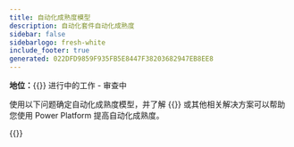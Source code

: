 ```yaml
---
title: 自动化成熟度模型
description: 自动化套件自动化成熟度
sidebar: false
sidebarlogo: fresh-white
include_footer: true
generated: 022DFD9859F935FB5E8447F38203682947EB8EE8
---
```


**地位：**{{<externalImage src="https://github.githubassets.com/images/icons/emoji/unicode/1f6a7.png" size="16x16" text="Construction Icon">}} 进行中的工作 - 审查中

使用以下问题确定自动化成熟度模型，并了解 {{<product-name>}} 或其他相关解决方案可以帮助您使用 Power Platform 提高自动化成熟度。

{{<questions name="automation-maturity-model.json" completed="" showNavigationButtons=false >}}
